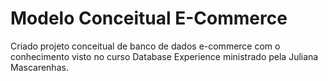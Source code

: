 # Modelo Conceitual E-Commerce
Criado projeto conceitual de banco de dados e-commerce com o conhecimento visto no curso Database Experience ministrado pela Juliana Mascarenhas.
